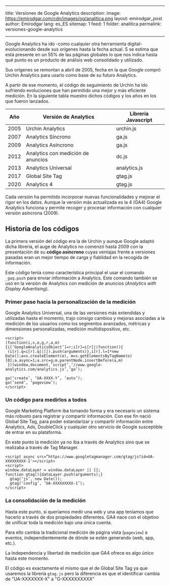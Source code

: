

---
title: Versiones de Google Analytics 
description: 
image: https://emirodgar.com/cdn/images/og/analitica.png
layout: emirodgar_post
author: Emirodgar
lang: es_ES
sitemap: 1
feed: 1
folder: analitica
permalink: versiones-google-analytics

--- 

Google Analytics ha ido -como cualquier otra herramienta digital- evolucionando desde sus orígenes hasta la fecha actual. S se estima que está presente en un 55% de las páginas globales lo que nos indica hasta qué punto es un producto de análisis web consolidado y utilizado.

Sus orígenes se remontan a abril de 2005, fecha en la que Google compró Urchin Analytics para usarlo como base de su futuro Analytics.

A partir de ese momento, el código de seguimiento de Urchin ha ido sufriendo evoluciones que han permitido una mejor y más eficiente medición. En la siguiente tabla muestro dichos códigos y los años en los que fueron lanzados.

| Año | Versión de Analytics | Librería Javascript
|--|--|--|
| 2005 | Urchin Analytics  | urchin.js |
| 2007 | Analytics Síncrono  | ga.js |
| 2009 | Analytics Asíncrono  | ga.js |
| 2012| Analytics con medición de anuncios | dc.js |
| 2013| Analytics Universal | analytics.js |
| 2017| Global Site Tag | gtag.js |
| 2020| Analytics 4 | gtag.js |

Cada versión ha permitido incorporar nuevas funcionalidades y mejorar el rigor en los datos. Aunque la versión más actualizada es la 4 (GA4) Google Analytics funciona y permite recoger y procesar información con cualquier versión asíncrona (2009).

## Historia de los códigos

La primera versión del código era la de Urchin y aunque Google adaptó dicha librería, el auge de Analytics no comenzó hasta 2009 con la presentación de su **código asíncrono** cuyas ventajas frente a versiones pasadas eran un mejor tiempo de carga y fiablidad en la recogida de información.

Este código tenía como característica principal el usar el comando `_gaq.push` para enviar información a Analytics. Este comando también se usó en la versión de Analytics con medición de anuncios (*Analytics with Display Advertising*).

### Primer paso hacia la personalización de la medición

Google Analytics Universal, una de las versiones más extendidas y utilizadas hasta el momento, trajo consigo cambios y mejoras asociadas a la medición de los usuarios como los segmentos avanzados, métricas y dimensiones personalizadas, medición multidispositivo, etc.



    <script> 
    (function(i,s,o,g,r,a,m){i[‘GoogleAnalyticsObject’]=r;i[r]=i[r]||function(){
     (i[r].q=i[r].q||[]).push(arguments)},i[r].l=1*new Date();a=s.createElement(o), m=s.getElementsByTagName(o)[0];a.async=1;a.src=g;m.parentNode.insertBefore(a,m) 
     })(window,document,’script’,’//www.google-analytics.com/analytics.js’,’ga’); 
     
    ga(‘create’, ‘UA-XXXX-Y’, ‘auto’); 
    ga(‘send’, ‘pageview’); 
    </script>

### Un código para medirlos a todos

Google Marketing Platform iba tomando forma y era necesario un sistema más robusto para registrar y compartir información. Con ese fin nació Global Site Tag, para poder estandarizar y compartir información entre Analytics, Ads, DoubleClick y cualquier otro servicio de Google susceptible de entrar en su plataforma.

En este punto la medición ya no iba a través de Analytics sino que se realizaba a través de Tag Manager. 

    <script async src=”https://www.googletagmanager.com/gtag/js?id=UA-XXXXXXXXX-1″></script>    
    <script>    
    window.dataLayer = window.dataLayer || [];    
    function gtag(){dataLayer.push(arguments);}    
      gtag(‘js’, new Date());    
      gtag(‘config’, ‘UA-XXXXXXXXX-1’);    
    </script>

### La consolidación de la medición

Hasta este punto, si queríamos medir una web y una app teníamos que hacerlo a través de dos propiedades diferentes. GA4 nace con el objetivo de unificar toda la medición bajo una única cuenta.

Para ello cambia la tradicional medición de página vista (`pageview`) a eventos, independientemente de dónde se estén generando (web, app, etc.).

La independencia y libertad de medición que GA4 ofrece es algo único hasta este momento. 

El código es exactamente el mismo que el de Global Site Tag ya que usaremos la librería `gtag.js` pero la diferencia es que el identificar cambia de "UA-XXXXXXX-X" a "G-XXXXXXXXXX"
<!--stackedit_data:
eyJoaXN0b3J5IjpbLTIxMTIzOTgxNSwtMTY2MDQxODI3MV19
-->